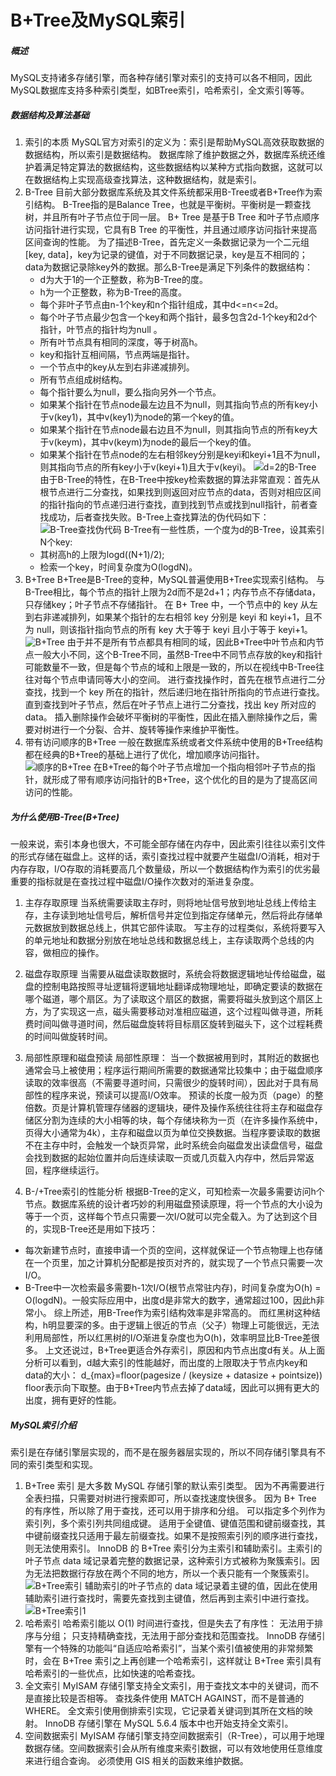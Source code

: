 B+Tree及MySQL索引
====
##### 概述
MySQL支持诸多存储引擎，而各种存储引擎对索引的支持可以各不相同，因此MySQL数据库支持多种索引类型，如BTree索引，哈希索引，全文索引等等。
##### 数据结构及算法基础

1. 索引的本质
MySQL官方对索引的定义为：索引是帮助MySQL高效获取数据的数据结构，所以索引是数据结构。
数据库除了维护数据之外，数据库系统还维护着满足特定算法的数据结构，这些数据结构以某种方式指向数据，这就可以在数据结构上实现高级查找算法，这种数据结构，就是索引。
1. B-Tree
目前大部分数据库系统及其文件系统都采用B-Tree或者B+Tree作为索引结构。
B-Tree指的是Balance Tree，也就是平衡树。平衡树是一颗查找树，并且所有叶子节点位于同一层。
B+ Tree 是基于B Tree 和叶子节点顺序访问指针进行实现，它具有B Tree 的平衡性，并且通过顺序访问指针来提高区间查询的性能。
为了描述B-Tree，首先定义一条数据记录为一个二元组[key, data]，key为记录的键值，对于不同数据记录，key是互不相同的；data为数据记录除key外的数据。那么B-Tree是满足下列条件的数据结构：
   * d为大于1的一个正整数，称为B-Tree的度。
   * h为一个正整数，称为B-Tree的高度。
   * 每个非叶子节点由n-1个key和n个指针组成，其中d<=n<=2d。
   * 每个叶子节点最少包含一个key和两个指针，最多包含2d-1个key和2d个指针，叶节点的指针均为null 。
   * 所有叶节点具有相同的深度，等于树高h。
   * key和指针互相间隔，节点两端是指针。
   * 一个节点中的key从左到右非递减排列。
   * 所有节点组成树结构。
   * 每个指针要么为null，要么指向另外一个节点。
   * 如果某个指针在节点node最左边且不为null，则其指向节点的所有key小于v(key1)，其中v(key1)为node的第一个key的值。
   * 如果某个指针在节点node最右边且不为null，则其指向节点的所有key大于v(keym)，其中v(keym)为node的最后一个key的值。
   * 如果某个指针在节点node的左右相邻key分别是keyi和keyi+1且不为null，则其指向节点的所有key小于v(keyi+1)且大于v(keyi)。
![d=2的B-Tree](./pic/B-Tree.png)
由于B-Tree的特性，在B-Tree中按key检索数据的算法非常直观：首先从根节点进行二分查找，如果找到则返回对应节点的data，否则对相应区间的指针指向的节点递归进行查找，直到找到节点或找到null指针，前者查找成功，后者查找失败。B-Tree上查找算法的伪代码如下：
![B-Tree查找伪代码](./pic/B-Tree查找伪代码.png)
B-Tree有一些性质，一个度为d的B-Tree，设其索引N个key:
   * 其树高h的上限为logd((N+1)/2);
   * 检索一个key，时间复杂度为O(logdN)。
1. B+Tree
B+Tree是B-Tree的变种，MySQL普遍使用B+Tree实现索引结构。
与B-Tree相比，每个节点的指针上限为2d而不是2d+1；内存节点不存储data，只存储key；叶子节点不存储指针。
在 B+ Tree 中，一个节点中的 key 从左到右非递减排列，如果某个指针的左右相邻 key 分别是 keyi 和 keyi+1，且不为 null，则该指针指向节点的所有 key 大于等于 keyi 且小于等于 keyi+1。
![B+Tree](/doc/mysql/pic/B+Tree.png)
由于并不是所有节点都具有相同的域，因此B+Tree中叶节点和内节点一般大小不同，这个B-Tree不同，虽然B-Tree中不同节点存放的key和指针可能数量不一致，但是每个节点的域和上限是一致的，所以在视线中B-Tree往往对每个节点申请同等大小的空间。
进行查找操作时，首先在根节点进行二分查找，找到一个 key 所在的指针，然后递归地在指针所指向的节点进行查找。直到查找到叶子节点，然后在叶子节点上进行二分查找，找出 key 所对应的 data。
插入删除操作会破坏平衡树的平衡性，因此在插入删除操作之后，需要对树进行一个分裂、合并、旋转等操作来维护平衡性。
4. 带有访问顺序的B+Tree
一般在数据库系统或者文件系统中使用的B+Tree结构都在经典的B+Tree的基础上进行了优化，增加顺序访问指针。
![顺序的B+Tree](/doc/mysql/pic/顺序的B+Tree.png)
在B+Tree的每个叶子节点增加一个指向相邻叶子节点的指针，就形成了带有顺序访问指针的B+Tree，这个优化的目的是为了提高区间访问的性能。
##### 为什么使用B-Tree(B+Tree)
一般来说，索引本身也很大，不可能全部存储在内存中，因此索引往往以索引文件的形式存储在磁盘上。这样的话，索引查找过程中就要产生磁盘I/O消耗，相对于内存存取，I/O存取的消耗要高几个数量级，所以一个数据结构作为索引的优劣最重要的指标就是在查找过程中磁盘I/O操作次数对的渐进复杂度。
1. 主存存取原理
当系统需要读取主存时，则将地址信号放到地址总线上传给主存，主存读到地址信号后，解析信号并定位到指定存储单元，然后将此存储单元数据放到数据总线上，供其它部件读取。
写主存的过程类似，系统将要写入的单元地址和数据分别放在地址总线和数据总线上，主存读取两个总线的内容，做相应的操作。

2. 磁盘存取原理
当需要从磁盘读取数据时，系统会将数据逻辑地址传给磁盘，磁盘的控制电路按照寻址逻辑将逻辑地址翻译成物理地址，即确定要读的数据在哪个磁道，哪个扇区。为了读取这个扇区的数据，需要将磁头放到这个扇区上方，为了实现这一点，磁头需要移动对准相应磁道，这个过程叫做寻道，所耗费时间叫做寻道时间，然后磁盘旋转将目标扇区旋转到磁头下，这个过程耗费的时间叫做旋转时间。

3. 局部性原理和磁盘预读
局部性原理：
当一个数据被用到时，其附近的数据也通常会马上被使用；程序运行期间所需要的数据通常比较集中；由于磁盘顺序读取的效率很高（不需要寻道时间，只需很少的旋转时间），因此对于具有局部性的程序来说，预读可以提高I/O效率。
预读的长度一般为页（page）的整倍数。页是计算机管理存储器的逻辑块，硬件及操作系统往往将主存和磁盘存储区分割为连续的大小相等的块，每个存储块称为一页（在许多操作系统中，页得大小通常为4k），主存和磁盘以页为单位交换数据。当程序要读取的数据不在主存中时，会触发一个缺页异常，此时系统会向磁盘发出读盘信号，磁盘会找到数据的起始位置并向后连续读取一页或几页载入内存中，然后异常返回，程序继续运行。

4. B-/+Tree索引的性能分析
根据B-Tree的定义，可知检索一次最多需要访问h个节点。数据库系统的设计者巧妙的利用磁盘预读原理，将一个节点的大小设为等于一个页，这样每个节点只需要一次I/O就可以完全载入。为了达到这个目的，实现B-Tree还是用如下技巧：
* 每次新建节点时，直接申请一个页的空间，这样就保证一个节点物理上也存储在一个页里，加之计算机分配都是按页对齐的，就实现了一个节点只需要一次I/O。
* B-Tree中一次检索最多需要h-1次I/O(根节点常驻内存)，时间复杂度为O(h) = O(logdN)。一般实际应用中，出度d是非常大的数字，通常超过100，因此h非常小。
综上所述，用B-Tree作为索引结构效率是非常高的。
而红黑树这种结构，h明显要深的多。由于逻辑上很近的节点（父子）物理上可能很远，无法利用局部性，所以红黑树的I/O渐进复杂度也为O(h)，效率明显比B-Tree差很多。
上文还说过，B+Tree更适合外存索引，原因和内节点出度d有关。从上面分析可以看到，d越大索引的性能越好，而出度的上限取决于节点内key和data的大小：
d_{max}=floor(pagesize / (keysize + datasize + pointsize))
floor表示向下取整。由于B+Tree内节点去掉了data域，因此可以拥有更大的出度，拥有更好的性能。

##### MySQL索引介绍
索引是在存储引擎层实现的，而不是在服务器层实现的，所以不同存储引擎具有不同的索引类型和实现。
1. B+Tree 索引
是大多数 MySQL 存储引擎的默认索引类型。
因为不再需要进行全表扫描，只需要对树进行搜索即可，所以查找速度快很多。
因为 B+ Tree 的有序性，所以除了用于查找，还可以用于排序和分组。
可以指定多个列作为索引列，多个索引列共同组成键。
适用于全键值、键值范围和键前缀查找，其中键前缀查找只适用于最左前缀查找。如果不是按照索引列的顺序进行查找，则无法使用索引。
InnoDB 的 B+Tree 索引分为主索引和辅助索引。主索引的叶子节点 data 域记录着完整的数据记录，这种索引方式被称为聚簇索引。因为无法把数据行存放在两个不同的地方，所以一个表只能有一个聚簇索引。
![B+Tree索引](/doc/mysql/pic/B+Tree索引.png)
辅助索引的叶子节点的 data 域记录着主键的值，因此在使用辅助索引进行查找时，需要先查找到主键值，然后再到主索引中进行查找。
![B+Tree索引1](/doc/mysql/pic/B+Tree索引1.png)
2. 哈希索引
哈希索引能以 O(1) 时间进行查找，但是失去了有序性：
无法用于排序与分组；
只支持精确查找，无法用于部分查找和范围查找。
InnoDB 存储引擎有一个特殊的功能叫“自适应哈希索引”，当某个索引值被使用的非常频繁时，会在 B+Tree 索引之上再创建一个哈希索引，这样就让 B+Tree 索引具有哈希索引的一些优点，比如快速的哈希查找。
3. 全文索引
MyISAM 存储引擎支持全文索引，用于查找文本中的关键词，而不是直接比较是否相等。
查找条件使用 MATCH AGAINST，而不是普通的 WHERE。
全文索引使用倒排索引实现，它记录着关键词到其所在文档的映射。
InnoDB 存储引擎在 MySQL 5.6.4 版本中也开始支持全文索引。
4. 空间数据索引
MyISAM 存储引擎支持空间数据索引（R-Tree），可以用于地理数据存储。空间数据索引会从所有维度来索引数据，可以有效地使用任意维度来进行组合查询。
必须使用 GIS 相关的函数来维护数据。
